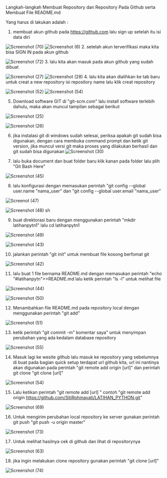 
Langkah-langkah Membuat Repository dan Repository Pada Github serta Membuat File README.md

Yang harus di lakukan adalah :

1. membuat akun github pada https://github.com
lalu sign up setelah itu isi data diri

![Screenshot (70)](https://user-images.githubusercontent.com/56973033/67624761-2baf4880-f85f-11e9-8496-cfe0e143e7b2.png)
![Screenshot (6)](https://user-images.githubusercontent.com/56973033/67624769-48e41700-f85f-11e9-9f13-3aa9e0222103.png)
2. setelah akun terverifikasi maka kita bisa SIGN IN pada akun github

![Screenshot (72)](https://user-images.githubusercontent.com/56973033/67624792-a6786380-f85f-11e9-93d9-a0e9481e6e7e.png)
3. lalu kita akan masuk pada akun github yang sudah dibuat

![Screenshot (27)](https://user-images.githubusercontent.com/56973033/67624889-1804e180-f861-11e9-9cc4-05ee4f6a70da.png)
![Screenshot (28)](https://user-images.githubusercontent.com/56973033/67624862-c8beb100-f860-11e9-912d-fbdcebae9686.png)
4. lalu kita akan dialihkan ke tab baru untuk creat a new repository isi repository name lalu klik creat repository

![Screenshot (52)](https://user-images.githubusercontent.com/56973033/67624919-6c0fc600-f861-11e9-9440-3fa9d2fe1067.png)
![Screenshot (54)](https://user-images.githubusercontent.com/56973033/67624959-f5bf9380-f861-11e9-8e80-67b5abe09344.png)

5. Download software GIT di "git-scm.com" lalu install software terlebih dahulu, maka akan muncul tampilan sebagai berikut

![Screenshot (25)](https://user-images.githubusercontent.com/56973033/67625004-9746e500-f862-11e9-9dcc-7b6259e794e9.png)

![Screenshot (26)](https://user-images.githubusercontent.com/56973033/67625013-a3cb3d80-f862-11e9-9cec-c074a4793f5d.png)


6. jika instalasi git di windows sudah selesai, periksa apakah git sudah bisa digunakan, dengan cara membuka command prompt dan ketik git version, jika muncul versi git maka proses yang dilakukan berhasil dan git sudah bisa digunakan
![Screenshot (30)](https://user-images.githubusercontent.com/56973033/67625089-8f3b7500-f863-11e9-9518-39b6f2a7800e.png)

7. lalu buka document dan buat folder baru klik kanan pada folder lalu plih "Git Bash Here"

![Screenshot (45)](https://user-images.githubusercontent.com/56973033/67625138-315b5d00-f864-11e9-9c01-ff0c9d749f21.png)

8. lalu konfigurasi dengan memasukan perintah "git config --global user.name "nama_user" dan "git config --global user.email "nama_user"

![Screenot (47)](https://user-images.githubusercontent.com/56973033/67625188-d24a1800-f864-11e9-92f2-733b37d42593.png)

![Screenshot (48)](https://user-images.githubusercontent.com/56973033/67625190-dd04ad00-f864-11e9-9ec1-cdfed221b27c.png)
sh

9. buat direktorasi baru dengan menggunakan perintah "mkdir latihanpytn1" lalu cd latihanpytn1


![Screenshot (49)](https://user-images.githubusercontent.com/56973033/67625232-982d4600-f865-11e9-8bed-b7abe17a5a5e.png)

![Screenshot (43)](https://user-images.githubusercontent.com/56973033/67625236-a8ddbc00-f865-11e9-9303-55aeb495b626.png)

10. jalankan perintah "git init" untuk membuat file kosong berfomat git

![Screenshot (42)](https://user-images.githubusercontent.com/56973033/67626322-d03b8580-f873-11e9-909f-1e59909b602b.png)

11. lalu buat 1 file bernama README.md  dengan memasukan perintah "echo "#latihanpytn">>README.md lalu ketik perintah "ls -l" untuk melihat file

![Screenshot (44)](https://user-images.githubusercontent.com/56973033/67626360-90c16900-f874-11e9-86a5-16b0801388fd.png)

![Screenshot (50)](https://user-images.githubusercontent.com/56973033/67626363-9b7bfe00-f874-11e9-9d96-d96e5e8f789c.png)

12. Menambahkan file README.md pada repository local dengan menggunakan perintah "git add"

![Screenshot (51)](https://user-images.githubusercontent.com/56973033/67626414-5ad0b480-f875-11e9-9def-4fa257726b5c.png)

13. ketik perintah "git commit -m" komentar saya" untuk menyimpan perubahan yang ada kedalam database repository

![Screenshot (55)](https://user-images.githubusercontent.com/56973033/67626457-da5e8380-f875-11e9-9b42-1bb858ebd282.png)

14. Masuk lagi ke wesite github lalu masuk ke repository yang sebelumnya di buat pada bagian quick setup terdapat url github kita, url ini nantinya akan digunakan pada perintah "git remote add origin [url]" dan perintah git clone "git clone [url]" 

![Screenshot (54)](https://user-images.githubusercontent.com/56973033/67626522-99b33a00-f876-11e9-87a2-49165e1664d6.png)

15. Lalu ketikan perintah "git remote add [url] " contoh "git remote add origin https://github.com/SitiRohmayati/LATIHAN_PYTHON.git"

![Screenshot (69)](https://user-images.githubusercontent.com/56973033/67626570-1cd49000-f877-11e9-89cb-c7471f73e335.png)

16. Untuk mengirim perubahan local repository ke server gunakan perintah git push "git push -u origin master"

![Screenshot (73)](https://user-images.githubusercontent.com/56973033/67626621-e2b7be00-f877-11e9-87be-65920a18d355.png)

17. Untuk melihat hasilnya cek di github dan lihat di repositorynya

![Screenshot (63)](https://user-images.githubusercontent.com/56973033/67626654-7a1d1100-f878-11e9-8140-087b590ef6c2.png)

18. jika ingin melakukan clone repository gunakan perintah "git clone [url]"


![Screenshot (74)](https://user-images.githubusercontent.com/56973033/67626738-23b0d200-f87a-11e9-987d-93ba43bfe2b1.png)








